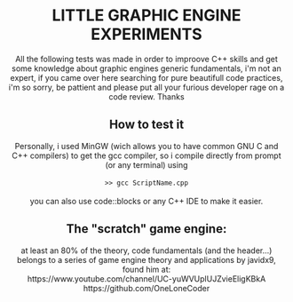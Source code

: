 <div align="center">

<h1>LITTLE GRAPHIC ENGINE EXPERIMENTS</h1>
<p>
All the following tests was made in order to improove C++ skills 
and get some knowledge about graphic engines generic fundamentals, 
i'm not an expert, if you came over here searching for pure beautifull 
code practices, i'm so sorry, be pattient and please put all your furious
developer rage on a code review. Thanks
</p>

<h2>How to test it</h2>
<p>
Personally, i used MinGW (wich allows you to have common GNU C and C++ compilers)
to get the gcc compiler, so i compile directly from prompt (or any terminal) using<br><br>
<code>>> gcc ScriptName.cpp</code><br><br>
you can also use code::blocks or any C++ IDE to make it easier.
</p>

<h2>The "scratch" game engine:</h2>
<p>
at least an 80% of the theory, code fundamentals (and the header...) belongs to a series of game engine theory and applications by javidx9, found him at:<br>
https://www.youtube.com/channel/UC-yuWVUplUJZvieEligKBkA <br>
https://github.com/OneLoneCoder
</p>


</div>
